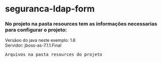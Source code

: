 # seguranca-ldap-form

### No projeto na pasta resources tem as informações necessarias para configurar o projeto:

Versãoo do java neste exemplo: 1.6 <br/>
Servidor: jboss-as-7.1.1.Final
<pre>
Arquivos na pasta resources do projeto

<security-domain name="jaasTesteJaas" cache-type="default">
<authentication>
<login-module code="Database" flag="required">
<module-option name="dsJndiName" value="java:/TesteJaas"/>
<module-option name="principalsQuery" value="select password from user where email=?"/>
<module-option name="rolesQuery" value="select r.name, 'Roles' from user u, role r, user_role ur where u.id = ur.user_id AND r.id = ur.role_id AND u.email = ?"/>
<module-option name="hashAlgorithm" value="MD5"/>
<module-option name="hashEncoding" value="base64"/>
</login-module>
</authentication>
 </security-domain> 
</pre>
